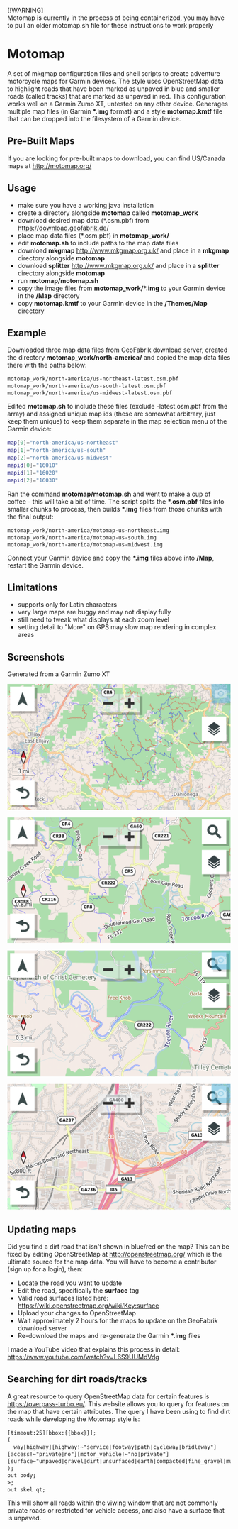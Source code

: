 [!WARNING]  
Motomap is currently in the process of being containerized, you may have to pull an older motomap.sh file for these instructions to work properly

# Motomap
A set of mkgmap configuration files and shell scripts to create adventure motorcycle maps for Garmin devices. The style uses OpenStreetMap data to highlight roads that have been marked as unpaved in blue and smaller roads (called tracks) that are marked as unpaved in red. This configuration works well on a Garmin Zumo XT, untested on any other device. Generages multiple map files (in Garmin **\*.img** format) and a style **motomap.kmtf** file that can be dropped into the filesystem of a Garmin device.

## Pre-Built Maps
If you are looking for pre-built maps to download, you can find US/Canada maps at http://motomap.org/

## Usage
* make sure you have a working java installation
* create a directory alongside **motomap** called **motomap_work**
* download desired map data (\*.osm.pbf) from https://download.geofabrik.de/
* place map data files (\*.osm.pbf) in **motomap_work/**
* edit **motomap.sh** to include paths to the map data files
* download **mkgmap** http://www.mkgmap.org.uk/ and place in a **mkgmap** directory alongside **motomap**
* download **splitter** http://www.mkgmap.org.uk/ and place in a **splitter** directory alongside **motomap**
* run **motomap/motomap.sh**
* copy the image files from **motomap_work/\*.img** to your Garmin device in the **/Map** directory
* copy **motomap.kmtf** to your Garmin device in the **/Themes/Map** directory

## Example
Downloaded three map data files from GeoFabrik download server, created the directory **motomap_work/north-america/** and copied the map data files there with the paths below:
```
motomap_work/north-america/us-northeast-latest.osm.pbf
motomap_work/north-america/us-south-latest.osm.pbf
motomap_work/north-america/us-midwest-latest.osm.pbf
```
Edited **motomap.sh** to include these files (exclude -latest.osm.pbf from the array) and assigned unique map ids (these are somewhat arbitrary, just keep them unique) to keep them separate in the map selection menu of the Garmin device:
``` bash
map[0]="north-america/us-northeast"
map[1]="north-america/us-south"
map[2]="north-america/us-midwest"
mapid[0]="16010"
mapid[1]="16020"
mapid[2]="16030"
```
Ran the command **motomap/motomap.sh** and went to make a cup of coffee - this will take a bit of time.  The script splits the **\*.osm.pbf** files into smaller chunks to process, then builds **\*.img** files from those chunks with the final output:
```
motomap_work/north-america/motomap-us-northeast.img
motomap_work/north-america/motomap-us-south.img
motomap_work/north-america/motomap-us-midwest.img
```
Connect your Garmin device and copy the **\*.img** files above into **/Map**, restart the Garmin device.

## Limitations
* supports only for Latin characters
* very large maps are buggy and may not display fully
* still need to tweak what displays at each zoom level
* setting detail to "More" on GPS may slow map rendering in complex areas

## Screenshots
Generated from a Garmin Zumo XT

![Image](https://github.com/markcushman/motomap/blob/main/screenshots/chattahoochee%20nf.png?raw=true)

![Image](https://github.com/markcushman/motomap/blob/main/screenshots/old%20dial%20road.png?raw=true)

![Image](https://github.com/markcushman/motomap/blob/main/screenshots/old%20dial%20road%20zoomed.png?raw=true)

![Image](https://github.com/markcushman/motomap/blob/main/screenshots/85%20and%20400.png?raw=true)

## Updating maps
Did you find a dirt road that isn't shown in blue/red on the map?  This can be fixed by editing OpenStreetMap at http://openstreetmap.org/ which is the ultimate source for the map data.  You will have to become a contributor (sign up for a login), then:
* Locate the road you want to update
* Edit the road, specifically the **surface** tag
* Valid road surfaces listed here: https://wiki.openstreetmap.org/wiki/Key:surface
* Upload your changes to OpenStreetMap
* Wait approximately 2 hours for the maps to update on the GeoFabrik download server
* Re-download the maps and re-generate the Garmin **\*.img** files

I made a YouTube video that explains this process in detail: https://www.youtube.com/watch?v=L6S9UUMdVdg

## Searching for dirt roads/tracks
A great resource to query OpenStreetMap data for certain features is https://overpass-turbo.eu/.  This website allows you to query for features on the map that have certain attributes.  The query I have been using to find dirt roads while developing the Motomap style is:
```
[timeout:25][bbox:{{bbox}}];
(
  way[highway][highway!~"service|footway|path|cycleway|bridleway"][access!~"private|no"][motor_vehicle!~"no|private"][surface~"unpaved|gravel|dirt|unsurfaced|earth|compacted|fine_gravel|mud|sand|ground"];
);
out body;
>;
out skel qt;
```
This will show all roads within the viwing window that are not commonly private roads or restricted for vehicle access, and also have a surface that is unpaved.
